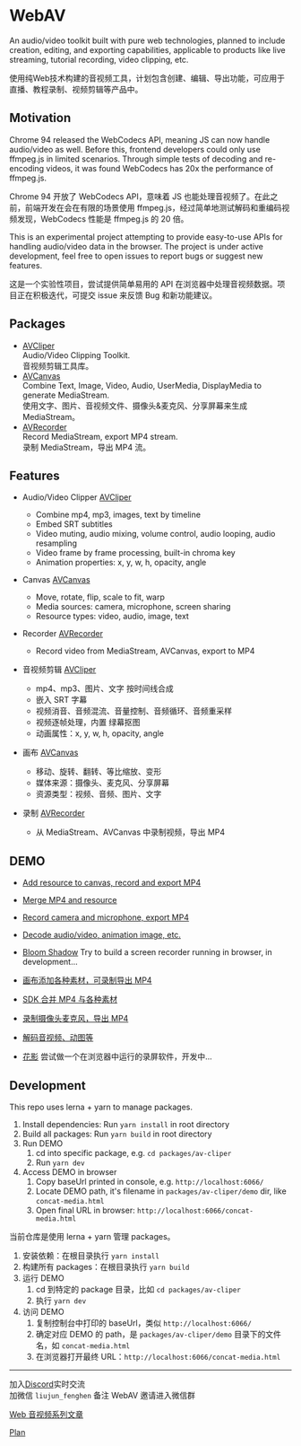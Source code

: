 # WebAV
An audio/video toolkit built with pure web technologies, planned to include creation, editing, and exporting capabilities, applicable to products like live streaming, tutorial recording, video clipping, etc.  

使用纯Web技术构建的音视频工具，计划包含创建、编辑、导出功能，可应用于直播、教程录制、视频剪辑等产品中。  

## Motivation
Chrome 94 released the WebCodecs API, meaning JS can now handle audio/video as well. Before this, frontend developers could only use ffmpeg.js in limited scenarios. Through simple tests of decoding and re-encoding videos, it was found WebCodecs has 20x the performance of ffmpeg.js.  

Chrome 94 开放了 WebCodecs API，意味着 JS 也能处理音视频了。在此之前，前端开发在会在有限的场景使用 ffmpeg.js，经过简单地测试解码和重编码视频发现，WebCodecs 性能是 ffmpeg.js 的 20 倍。  

This is an experimental project attempting to provide easy-to-use APIs for handling audio/video data in the browser. The project is under active development, feel free to open issues to report bugs or suggest new features.  

这是一个实验性项目，尝试提供简单易用的 API 在浏览器中处理音视频数据。项目正在积极迭代，可提交 issue 来反馈 Bug 和新功能建议。  


## Packages
- [AVCliper](packages/av-cliper/README.md)  
  Audio/Video Clipping Toolkit.  
  音视频剪辑工具库。 
- [AVCanvas](packages/av-canvas/README.md)  
  Combine Text, Image, Video, Audio, UserMedia, DisplayMedia to generate MediaStream.  
  使用文字、图片、音视频文件、摄像头&麦克风、分享屏幕来生成 MediaStream。  
- [AVRecorder](packages/av-recorder/README.md)  
  Record MediaStream, export MP4 stream.  
  录制 MediaStream，导出 MP4 流。  

## Features
- Audio/Video Clipper [AVCliper](packages/av-cliper/README.md)
  - Combine mp4, mp3, images, text by timeline  
  - Embed SRT subtitles
  - Video muting, audio mixing, volume control, audio looping, audio resampling
  - Video frame by frame processing, built-in chroma key
  - Animation properties: x, y, w, h, opacity, angle
- Canvas [AVCanvas](packages/av-canvas/README.md) 
  - Move, rotate, flip, scale to fit, warp
  - Media sources: camera, microphone, screen sharing
  - Resource types: video, audio, image, text
- Recorder [AVRecorder](packages/av-recorder/README.md)
  - Record video from MediaStream, AVCanvas, export to MP4

- 音视频剪辑 [AVCliper](packages/av-cliper/README.md)
  - mp4、mp3、图片、文字 按时间线合成 
  - 嵌入 SRT 字幕
  - 视频消音、音频混流、音量控制、音频循环、音频重采样
  - 视频逐帧处理，内置 绿幕抠图
  - 动画属性：x, y, w, h, opacity, angle
- 画布 [AVCanvas](packages/av-canvas/README.md)
  - 移动、旋转、翻转、等比缩放、变形
  - 媒体来源：摄像头、麦克风、分享屏幕
  - 资源类型：视频、音频、图片、文字
- 录制 [AVRecorder](packages/av-recorder/README.md)
  - 从 MediaStream、AVCanvas 中录制视频，导出 MP4


## DEMO
- [Add resource to canvas, record and export MP4](https://hughfenghen.github.io/WebAV/demo/record-avcanvas.html)
- [Merge MP4 and resource](https://hughfenghen.github.io/WebAV/demo/concat-media.html) 
- [Record camera and microphone, export MP4](https://hughfenghen.github.io/WebAV/demo/record-usermedia.html)
- [Decode audio/video, animation image, etc.](https://hughfenghen.github.io/WebAV/demo/decode-media.html)
- [Bloom Shadow](https://github.com/hughfenghen/bloom-shadow) Try to build a screen recorder running in browser, in development...


- [画布添加各种素材，可录制导出 MP4](https://hughfenghen.github.io/WebAV/demo/record-avcanvas.html)
- [SDK 合并 MP4 与各种素材](https://hughfenghen.github.io/WebAV/demo/concat-media.html)
- [录制摄像头麦克风，导出 MP4](https://hughfenghen.github.io/WebAV/demo/record-usermedia.html)
- [解码音视频、动图等](https://hughfenghen.github.io/WebAV/demo/decode-media.html)
- [花影](https://github.com/hughfenghen/bloom-shadow) 尝试做一个在浏览器中运行的录屏软件，开发中...

## Development
This repo uses lerna + yarn to manage packages.
1. Install dependencies: Run `yarn install` in root directory
2. Build all packages: Run `yarn build` in root directory
3. Run DEMO
   1. cd into specific package, e.g. `cd packages/av-cliper` 
   2. Run `yarn dev`
4. Access DEMO in browser
   1. Copy baseUrl printed in console, e.g. `http://localhost:6066/`
   2. Locate DEMO path, it's filename in `packages/av-cliper/demo` dir, like `concat-media.html`
   3. Open final URL in browser: `http://localhost:6066/concat-media.html`

当前仓库是使用 lerna + yarn 管理 packages。  
1. 安装依赖：在根目录执行 `yarn install`  
2. 构建所有 packages：在根目录执行 `yarn build`
3. 运行 DEMO
   1. cd 到特定的 package 目录，比如 `cd packages/av-cliper`
   2. 执行 `yarn dev`
4. 访问 DEMO
   1. 复制控制台中打印的 baseUrl，类似 `http://localhost:6066/`
   2. 确定对应 DEMO 的 path，是 `packages/av-cliper/demo` 目录下的文件名，如 `concat-media.html`
   3. 在浏览器打开最终 URL：`http://localhost:6066/concat-media.html`

---

加入[Discord](https://discord.gg/7g3tg6jHnE)实时交流  
加微信 `liujun_fenghen` 备注 WebAV 邀请进入微信群  

[Web 音视频系列文章](https://hughfenghen.github.io/tag/WebAV/)  

[Plan](./plan.md)
